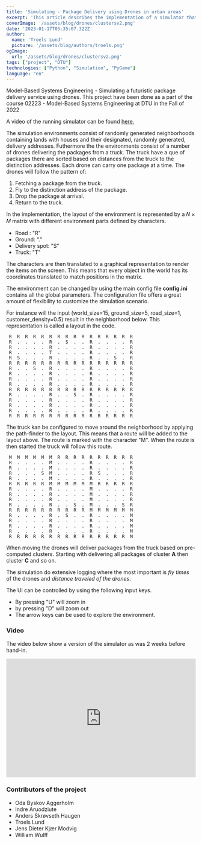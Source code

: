 ```yaml
---
title: 'Simulating - Package Delivery using Drones in urban areas'
excerpt: 'This article describes the implementation of a simulator that was done as part of the course 02223 Model-Based Systems Engineering at DTU.'
coverImage: '/assets/blog/drones/clustersv2.png'
date: '2023-01-17T05:35:07.322Z'
author:
  name: 'Troels Lund'
  picture: '/assets/blog/authors/troels.png'
ogImage:
  url: '/assets/blog/drones/clustersv2.png'
tags: ["project", "DTU"]
technologies: ["Python", "Simulation", "PyGame"]
language: "en"
---
```


Model-Based Systems Engineering - Simulating a futuristic package delivery service using drones. This project have been done as a part of the course 02223 - Model-Based Systems Engineering at DTU in the Fall of 2022

A video of the running simulator can be found [here.](https://youtu.be/Zj8hlKBSeCk)

The simulation environments consist of randomly generated neighborhoods containing lands with houses and their designated, randomly generated, delivery addresses. Futhermore the the environments consist of a number of drones delivering the packages from a truck. The truck have a que of packages there are sorted based on distances from the truck to the distinction addresses.
Each drone can carry one package at a time. The drones will follow the pattern of:

1. Fetching a package from the truck.
2. Fly to the distinction address of the package.
3. Drop the package at arrival.
4. Return to the truck. 

In the implementation, the layout of the environment is represented
by a 𝑁 × 𝑀 matrix with different environment parts defined by
characters. 

* Road : "R"
* Ground: “.”
* Delivery spot: "S"
* Truck: "T"

The characters are then translated to a graphical representation to render the items on the
screen. This means that every object in the world has its coordinates
translated to match positions in the matrix.

The environment can be changed by using the main config file **config.ini** contains all the global parameters. The configuration file offers a great amount of flexibility to customize the simulation scenario. 

For instance will the input (world_size=15, ground_size=5, road_size=1, customer_density=0.5) result in the neighborhood
below. This representation is called a layout in the code.

     R  R  R  R  R  R  R  R  R  R  R  R  R  R  R  R 
     R  .  .  .  .  R  .  S  .  .  R  .  .  .  .  R 
     R  .  .  .  .  R  .  .  .  .  R  .  .  .  .  R 
     R  .  .  .  .  T  .  .  .  .  R  .  .  .  .  R 
     R  S  .  .  .  R  .  .  .  .  R  .  .  S  .  R 
     R  R  R  R  R  R  R  R  R  R  R  R  R  R  R  R 
     R  .  .  S  .  R  .  .  .  .  R  .  .  .  .  R 
     R  .  .  .  .  R  .  .  .  .  R  .  .  .  .  R 
     R  .  .  .  .  R  .  .  .  .  R  .  .  .  .  R 
     R  .  .  .  .  R  .  .  .  .  R  .  .  .  .  R 
     R  R  R  R  R  R  R  R  R  R  R  R  R  R  R  R 
     R  .  .  .  .  R  .  .  S  .  R  .  .  .  .  R 
     R  .  .  .  .  R  .  .  .  .  R  .  .  .  .  R 
     R  .  .  .  .  R  .  .  .  .  R  .  .  .  .  R 
     R  .  .  .  .  R  .  .  .  .  R  .  .  .  .  R 
     R  R  R  R  R  R  R  R  R  R  R  R  R  R  R  R 

The truck kan be configured to move around the neighborhood by applying the path-finder to the layout. This means that a route will be added to the layout above. The route is marked with the character "M". When the route is then started the truck will follow this route. 

     M  M  M  M  M  M  R  R  R  R  R  R  R  R  R  R 
     R  .  .  .  .  M  .  .  .  .  R  .  .  .  .  R 
     R  .  .  .  .  M  .  .  .  .  R  .  .  .  .  R 
     R  .  .  .  S  M  .  .  .  .  R  S  .  .  .  R 
     R  .  .  .  .  M  .  .  .  .  R  .  .  .  .  R 
     R  R  R  R  R  M  M  M  M  M  M  R  R  R  R  R 
     R  .  .  .  .  R  .  .  .  .  M  .  .  .  .  R 
     R  .  .  .  .  R  .  .  .  .  M  .  .  .  .  R 
     R  .  .  .  .  R  .  .  .  .  M  .  .  .  .  R 
     R  .  .  .  .  R  .  .  S  .  M  .  .  .  S  R 
     R  R  R  R  R  R  R  R  R  R  M  M  M  M  M  M 
     R  .  .  .  .  R  .  S  .  .  R  .  .  .  .  M 
     R  .  .  .  .  R  .  .  .  .  R  .  .  .  .  M 
     R  .  .  .  .  R  .  .  .  .  R  .  .  .  .  M 
     R  .  .  .  .  R  .  .  .  .  R  .  .  .  .  M 
     R  R  R  R  R  R  R  R  R  R  R  R  R  R  R  M 

When moving the drones will deliver packages from the truck based on pre-computed clusters. Starting with delivering all packages of cluster **A** then cluster **C** and so on. 

The simulation do extensive logging where the most important is *fly times* of the drones and *distance traveled of the drones*.

The UI can be controlled by using the following input keys. 

* By pressing "U" will zoom in
* by pressing "D" will zoom out
* The arrow keys can be used to explore the environment.

### Video

The video below show a version of the simulator as was 2 weeks before hand-in.
  
<iframe width="100%" height="315" src="https://www.youtube.com/embed/Zj8hlKBSeCk" title="YouTube video player" frameborder="0" allow="accelerometer; clipboard-write; encrypted-media; gyroscope; picture-in-picture; web-share" allowfullscreen></iframe>

### Contributors of the project 

* Oda Byskov Aggerholm
* Indre Aruodziute
* Anders Skrøvseth Haugen
* Troels Lund
* Jens Dieter Kjær Modvig
* William Wulff